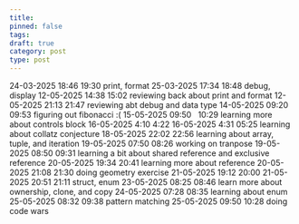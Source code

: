 ```yaml
---
title: 
pinned: false
tags: 
draft: true
category: post
type: post
---
```

24-03-2025 18:46 19:30 print, format
25-03-2025 17:34 18:48 debug, display
12-05-2025 14:38 15:02 reviewing back about print and format
12-05-2025 21:13 21:47 reviewing abt debug and data type
14-05-2025 09:20 09:53 figuring out fibonacci :(
15-05-2025 09:50   10:29 learning more about controls block
16-05-2025 4:10 4:22
16-05-2025 4:31 05:25 learning about collatz conjecture
18-05-2025 22:02  22:56 learning about array, tuple, and iteration
19-05-2025 07:50 08:26 working on tranpose
19-05-2025 08:50 09:31 learning a bit about shared reference and exclusive reference
20-05-2025 19:34 20:41 learning more about reference
20-05-2025 21:08 21:30 doing geometry exercise
21-05-2025 19:12 20:00
21-05-2025 20:51 21:11 struct, enum
23-05-2025 08:25 08:46 learn more about ownership, clone, and copy
24-05-2025 07:28 08:35 learning about enum
25-05-2025 08:32 09:38 pattern matching
25-05-2025 09:50 10:28 doing code wars
 

